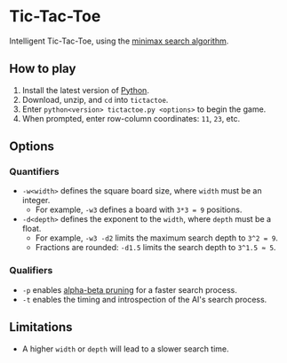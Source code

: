 # Tic-Tac-Toe
Intelligent Tic-Tac-Toe, using the [minimax search algorithm](https://en.wikipedia.org/wiki/Minimax).

## How to play
1. Install the latest version of [Python](https://www.python.org/downloads/).
2. Download, unzip, and `cd` into `tictactoe`.
3. Enter `python<version> tictactoe.py <options>` to begin the game.
4. When prompted, enter row-column coordinates: `11`, `23`, etc.
  
## Options
### Quantifiers
- `-w<width>` defines the square board size, where `width` must be an integer.
  - For example, `-w3` defines a board with `3*3 = 9` positions.
- `-d<depth>` defines the exponent to the `width`, where `depth` must be a float.
  - For example, `-w3 -d2` limits the maximum search depth to `3^2 = 9`.
  - Fractions are rounded: `-d1.5` limits the search depth to `3^1.5 ≈ 5`.
### Qualifiers
- `-p` enables [alpha-beta pruning](https://en.wikipedia.org/wiki/Alpha%E2%80%93beta_pruning) for a faster search process.
- `-t` enables the timing and introspection of the AI's search process.
  
## Limitations
- A higher `width` or `depth` will lead to a slower search time.
